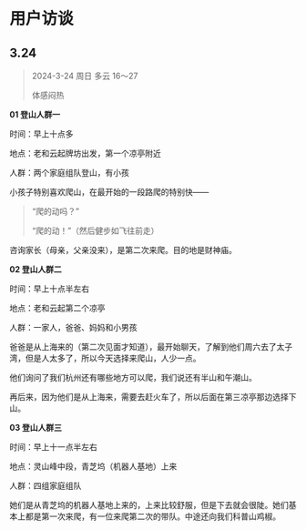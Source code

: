 # 用户访谈

## 3.24

> 2024-3-24 周日 多云 16～27
>
> 体感闷热

**01 登山人群一**

时间：早上十点多

地点：老和云起牌坊出发，第一个凉亭附近

人群：两个家庭组队登山，有小孩

小孩子特别喜欢爬山，在最开始的一段路爬的特别快——

> “爬的动吗？”
>
> “爬的动！”（然后健步如飞往前走）

咨询家长（母亲，父亲没来），是第二次来爬。目的地是财神庙。



**02 登山人群二**

时间：早上十点半左右

地点：老和云起第二个凉亭

人群：一家人，爸爸、妈妈和小男孩

爸爸是从上海来的（第二次见面才知道），最开始聊天，了解到他们周六去了太子湾，但是人太多了，所以今天选择来爬山，人少一点。

他们询问了我们杭州还有哪些地方可以爬，我们说还有半山和午潮山。

再后来，因为他们是从上海来，需要去赶火车了，所以后面在第三凉亭那边选择下山。



**03 登山人群三**

时间：早上十一点半左右

地点：灵山峰中段，青芝坞（机器人基地）上来

人群：四组家庭组队

她们是从青芝坞的机器人基地上来的，上来比较舒服，但是下去就会很陡。她们基本上都是第一次来爬，有一位来爬第二次的带队。中途还向我们科普山鸡椒。